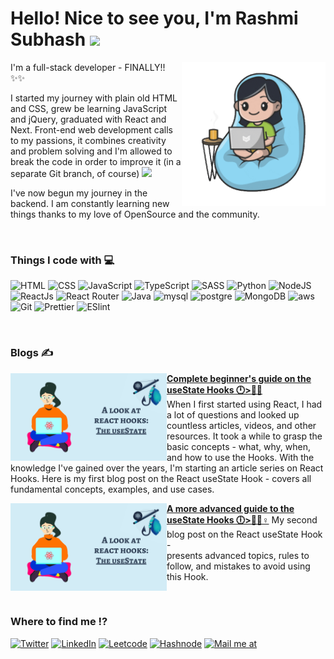 <h1>Hello! Nice to see you, I'm Rashmi Subhash <img src="https://media.giphy.com/media/mGcNjsfWAjY5AEZNw6/giphy.gif" width="50"> </h1> 

<img align='right' src="https://github.com/rashmisubhash/rashmisubhash/blob/main/giphy.gif" width="230">

 

I'm a full-stack developer - FINALLY!! ✨✨

I started my journey with plain old HTML and CSS, grew be learning JavaScript and jQuery, graduated with React and Next. Front-end web development calls to my passions, it combines creativity and problem solving and I'm allowed to break the code in order to improve it (in a separate Git branch, of course)  <img src="https://media.giphy.com/media/WUlplcMpOCEmTGBtBW/giphy.gif" width="30">

I've now begun my journey in the backend. I am constantly learning new things thanks to my love of OpenSource and the community.

<br />

### Things I code with 💻

![HTML](https://img.shields.io/badge/HTML5-E34F26?style=for-the-badge&logo=html5&logoColor=white) ![CSS](https://img.shields.io/badge/CSS3-1572B6?style=for-the-badge&logo=css3&logoColor=white) ![JavaScript](https://img.shields.io/badge/JavaScript-F7DF1E?style=for-the-badge&logo=javascript&logoColor=black) ![TypeScript](https://img.shields.io/badge/TypeScript-007ACC?style=for-the-badge&logo=typescript&logoColor=white) ![SASS](https://img.shields.io/badge/Sass-CC6699?style=for-the-badge&logo=sass&logoColor=white) ![Python](https://img.shields.io/badge/Python-14354C?style=for-the-badge&logo=python&logoColor=white) ![NodeJS](https://img.shields.io/badge/Node.js-43853D?style=for-the-badge&logo=node.js&logoColor=white) ![ReactJs](https://img.shields.io/badge/React-20232A?style=for-the-badge&logo=react&logoColor=61DAFB) ![React Router](https://img.shields.io/badge/React_Router-CA4245?style=for-the-badge&logo=react-router&logoColor=white) ![Java](https://img.shields.io/badge/Java-ED8B00?style=for-the-badge&logo=java&logoColor=white) ![mysql](https://img.shields.io/badge/MySQL-005C84?style=for-the-badge&logo=mysql&logoColor=white) ![postgre](https://img.shields.io/badge/PostgreSQL-316192?style=for-the-badge&logo=postgresql&logoColor=white)  ![MongoDB](https://img.shields.io/badge/MongoDB-4EA94B?style=for-the-badge&logo=mongodb&logoColor=white) ![aws](https://img.shields.io/badge/Amazon_AWS-FF9900?style=for-the-badge&logo=amazonaws&logoColor=white) ![Git](https://img.shields.io/badge/GIT-E44C30?style=for-the-badge&logo=git&logoColor=white) ![Prettier](https://img.shields.io/badge/prettier-1A2C34?style=for-the-badge&logo=prettier&logoColor=F7BA3E) ![ESlint](https://img.shields.io/badge/eslint-3A33D1?style=for-the-badge&logo=eslint&logoColor=white)

<br />

### Blogs ✍️
<p align="left">
<a href="https://rashmisubhash.hashnode.dev/complete-beginners-guide-on-the-usestate-hooks"><img src="https://github.com/rashmisubhash/rashmisubhash/blob/main/A%20look%20at%20(6).png" alt="React Hooks" width="250px" align="left" /></a>
<a href="https://rashmisubhash.hashnode.dev/complete-beginners-guide-on-the-usestate-hooks" title="The useState hook in React"><strong>Complete beginner's guide on the useState Hooks 🕛>🦸‍♀️</strong></a>
<br/> When I first started using React, I had a lot of questions and looked up countless articles, videos, and other resources.
It took a while to grasp the basic concepts - what, why, when, and how to use the Hooks. With the knowledge I've gained over the years, I'm starting an article series on React Hooks. Here is my first blog post on the React useState Hook - covers all fundamental concepts, examples, and use cases.
</p> 

<p align="left">
<a href="https://rashmisubhash.hashnode.dev/a-more-advanced-guide-to-the-usestate-hooks"><img src="https://github.com/rashmisubhash/rashmisubhash/blob/main/A%20look%20at%20(6).png" alt="React Hooks" width="250px" align="left" /></a>
<a href="https://rashmisubhash.hashnode.dev/complete-beginners-guide-on-the-usestate-hooks" title="The useState hook in React"><strong>A more advanced guide to the useState Hooks 🕕>🦸‍♀️♀️</strong></a>
My second blog post on the React useState Hook - <br/>presents advanced topics, rules to follow, and mistakes to avoid using this Hook.
</p>  

<br/>
 
### Where to find me ⁉


 [![Twitter](https://img.shields.io/badge/Twitter-1DA1F2?style=for-the-badge&logo=twitter&logoColor=white)](https://twitter.com/RashmiiSubhash)  [![LinkedIn](https://img.shields.io/badge/LinkedIn-0077B5?style=for-the-badge&logo=linkedin&logoColor=white)](https://www.linkedin.com/in/rashmisubhash/)  [![Leetcode](https://img.shields.io/badge/-LeetCode-FFA116?style=for-the-badge&logo=LeetCode&logoColor=black)](https://leetcode.com/Leichy_plum/) [![Hashnode](https://img.shields.io/badge/Hashnode-2962FF?style=for-the-badge&logo=hashnode&logoColor=white)](https://hashnode.com/@RashmiSubhash) [![Mail me at](https://img.shields.io/badge/Gmail-D14836?style=for-the-badge&logo=gmail&logoColor=white)](mailto:rashmi.bsubash@gmail.com) 
  
 


